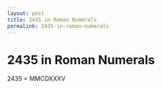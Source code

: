 ```yaml
---
layout: post
title: 2435 in Roman Numerals
permalink: 2435-in-roman-numerals
---
```


# 2435 in Roman Numerals

2435 = MMCDXXXV
